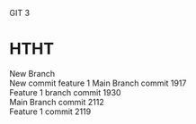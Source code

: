 GIT 3
<br>
# HTHT
New Branch<br>
New commit feature 1
Main Branch commit 1917
<br>Feature 1 branch commit 1930
<br>Main Branch commit 2112
<br>Feature 1 commit 2119

